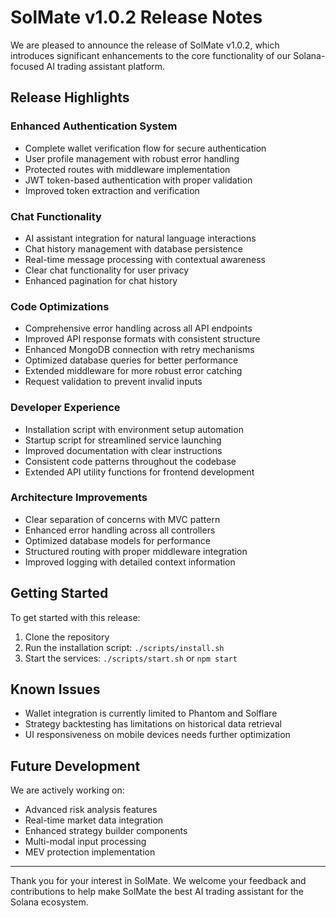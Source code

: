 # SolMate v1.0.2 Release Notes

We are pleased to announce the release of SolMate v1.0.2, which introduces significant enhancements to the core functionality of our Solana-focused AI trading assistant platform.

## Release Highlights

### Enhanced Authentication System
- Complete wallet verification flow for secure authentication
- User profile management with robust error handling
- Protected routes with middleware implementation
- JWT token-based authentication with proper validation
- Improved token extraction and verification

### Chat Functionality
- AI assistant integration for natural language interactions
- Chat history management with database persistence
- Real-time message processing with contextual awareness
- Clear chat functionality for user privacy
- Enhanced pagination for chat history

### Code Optimizations
- Comprehensive error handling across all API endpoints
- Improved API response formats with consistent structure
- Enhanced MongoDB connection with retry mechanisms
- Optimized database queries for better performance
- Extended middleware for more robust error catching
- Request validation to prevent invalid inputs

### Developer Experience
- Installation script with environment setup automation
- Startup script for streamlined service launching
- Improved documentation with clear instructions
- Consistent code patterns throughout the codebase
- Extended API utility functions for frontend development

### Architecture Improvements
- Clear separation of concerns with MVC pattern
- Enhanced error handling across all controllers
- Optimized database models for performance
- Structured routing with proper middleware integration
- Improved logging with detailed context information

## Getting Started

To get started with this release:

1. Clone the repository
2. Run the installation script: `./scripts/install.sh`
3. Start the services: `./scripts/start.sh` or `npm start`

## Known Issues

- Wallet integration is currently limited to Phantom and Solflare
- Strategy backtesting has limitations on historical data retrieval
- UI responsiveness on mobile devices needs further optimization

## Future Development

We are actively working on:
- Advanced risk analysis features
- Real-time market data integration
- Enhanced strategy builder components
- Multi-modal input processing
- MEV protection implementation

---

Thank you for your interest in SolMate. We welcome your feedback and contributions to help make SolMate the best AI trading assistant for the Solana ecosystem. 